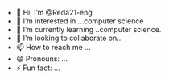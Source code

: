 - 👋 Hi, I’m @Reda21-eng
- 👀 I’m interested in ...computer science
- 🌱 I’m currently learning ..computer science.
- 💞️ I’m looking to collaborate on..
- 📫 How to reach me ...
- 😄 Pronouns: ...
- ⚡ Fun fact: ...

<!---

![from assets] 
(https://github.com/Reda21-eng/Reda21-eng/blob/main/github-header-image.png?raw=true)
Reda21-eng/Reda21-eng is a ✨ special ✨ repository because its `README.md` (this file) appears on your GitHub profile.
You can click the Preview link to take a look at your changes.
--->
